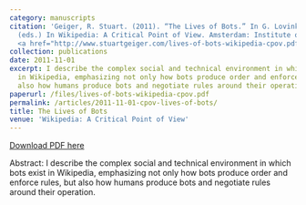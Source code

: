 ```yaml
---
category: manuscripts
citation: 'Geiger, R. Stuart. (2011). “The Lives of Bots.” In G. Lovink and N. Tkacz
  (eds.) In Wikipedia: A Critical Point of View. Amsterdam: Institute of Network Cultures.
  <a href="http://www.stuartgeiger.com/lives-of-bots-wikipedia-cpov.pdf">http://www.stuartgeiger.com/lives-of-bots-wikipedia-cpov.pdf</a>'
collection: publications
date: 2011-11-01
excerpt: I describe the complex social and technical environment in which bots exist
  in Wikipedia, emphasizing not only how bots produce order and enforce rules, but
  also how humans produce bots and negotiate rules around their operation.
paperurl: /files/lives-of-bots-wikipedia-cpov.pdf
permalink: /articles/2011-11-01-cpov-lives-of-bots/
title: The Lives of Bots
venue: 'Wikipedia: A Critical Point of View'
---
```


<a href='http://www.stuartgeiger.com/papers/lives-of-bots-wikipedia-cpov.pdf'>Download PDF here</a>

Abstract: I describe the complex social and technical environment in which bots exist in Wikipedia, emphasizing not only how bots produce order and enforce rules, but also how humans produce bots and negotiate rules around their operation.